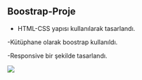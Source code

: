 ## Boostrap-Proje

- HTML-CSS yapısı kullanılarak tasarlandı.

-Kütüphane olarak boostrap kullanıldı.

-Responsive  bir şekilde tasarlandı.

<img src="screen.gif"/>